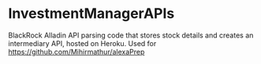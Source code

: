 # InvestmentManagerAPIs
BlackRock Alladin API parsing code that stores stock details and creates an intermediary API, hosted on Heroku. Used for https://github.com/Mihirmathur/alexaPrep
